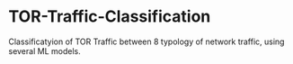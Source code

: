 # TOR-Traffic-Classification
Classificatyion of TOR Traffic between 8 typology of network traffic, using several ML models.
